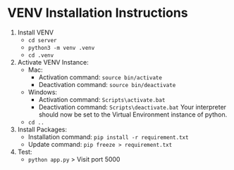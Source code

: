 # VENV Installation Instructions
1. Install VENV
    - ```cd server```
    - ```python3 -m venv .venv```
    - ```cd .venv```
2. Activate VENV Instance:
    - Mac:
        - Activation command: ```source bin/activate```
        - Deactivation command: ```source bin/deactivate```
    - Windows:
        - Activation command: ```Scripts\activate.bat```
        - Deactivation command: ```Scripts\deactivate.bat```
    Your interpreter should now be set to the Virtual Environment instance of python.
    - ```cd ..```
3. Install Packages:
    - Installation command: ```pip install -r requirement.txt```
    - Update command: ```pip freeze > requirement.txt```
4. Test: 
    - ```python app.py``` > Visit port 5000